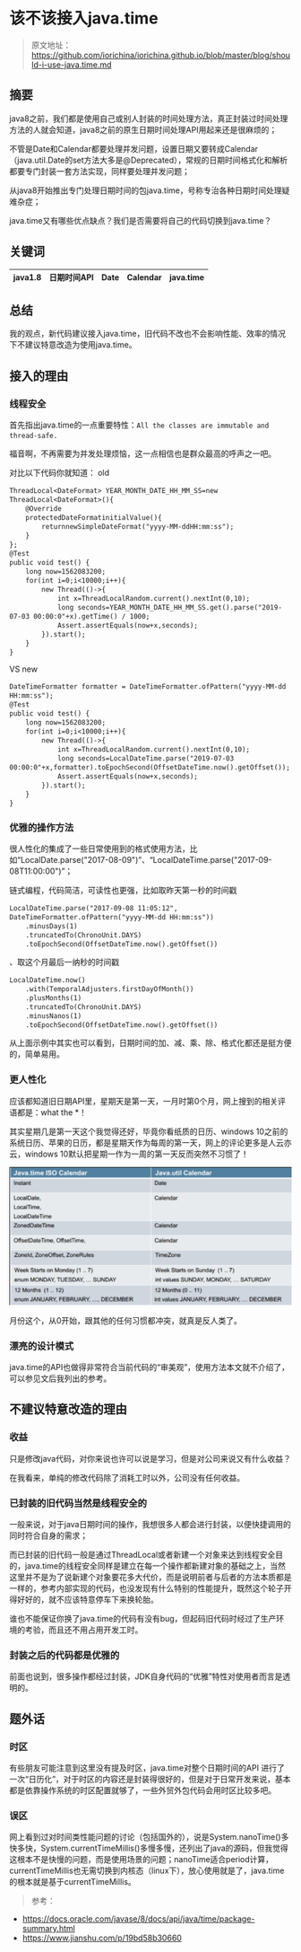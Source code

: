 # 该不该接入java.time
> 原文地址： https://github.com/iorichina/iorichina.github.io/blob/master/blog/should-i-use-java.time.md
## 摘要
java8之前，我们都是使用自己或别人封装的时间处理方法，真正封装过时间处理方法的人就会知道，java8之前的原生日期时间处理API用起来还是很麻烦的；

不管是Date和Calendar都要处理并发问题，设置日期又要转成Calendar （java.util.Date的set方法大多是@Deprecated），常规的日期时间格式化和解析都要专门封装一套方法实现，同样要处理并发问题；

从java8开始推出专门处理日期时间的包java.time，号称专治各种日期时间处理疑难杂症；

java.time又有哪些优点缺点？我们是否需要将自己的代码切换到java.time？

## 关键词
| java1.8 | 日期时间API | Date | Calendar | java.time |
| ------- | ----------- | ---- | -------- | --------- |


## 总结
我的观点，新代码建议接入java.time，旧代码不改也不会影响性能、效率的情况下不建议特意改造为使用java.time。

## 接入的理由
### 线程安全
首先指出java.time的一点重要特性：`All the classes are immutable and thread-safe.`

福音啊，不再需要为并发处理烦恼，这一点相信也是群众最高的呼声之一吧。

对比以下代码你就知道：
old 
```
ThreadLocal<DateFormat> YEAR_MONTH_DATE_HH_MM_SS=new ThreadLocal<DateFormat>(){
	@Override
	protectedDateFormatinitialValue(){
		returnnewSimpleDateFormat("yyyy-MM-ddHH:mm:ss");
	}
};
@Test
public void test() {
	long now=1562083200;
	for(int i=0;i<10000;i++){
		new Thread(()->{
			int x=ThreadLocalRandom.current().nextInt(0,10);
			long seconds=YEAR_MONTH_DATE_HH_MM_SS.get().parse("2019-07-03 00:00:0"+x).getTime() / 1000;
			Assert.assertEquals(now+x,seconds);
		}).start();
	}
}
```

VS
new 
```
DateTimeFormatter formatter = DateTimeFormatter.ofPattern("yyyy-MM-dd HH:mm:ss");
@Test
public void test() {
	long now=1562083200;
	for(int i=0;i<10000;i++){
		new Thread(()->{
			int x=ThreadLocalRandom.current().nextInt(0,10);
			long seconds=LocalDateTime.parse("2019-07-03 00:00:0"+x,formatter).toEpochSecond(OffsetDateTime.now().getOffset());
			Assert.assertEquals(now+x,seconds);
		}).start();
	}
}
```

### 优雅的操作方法
很人性化的集成了一些日常使用到的格式使用方法，比如“LocalDate.parse("2017-08-09")”、“LocalDateTime.parse("2017-09-08T11:00:00")”；

链式编程，代码简洁，可读性也更强，比如取昨天第一秒的时间戳 
```
LocalDateTime.parse("2017-09-08 11:05:12", DateTimeFormatter.ofPattern("yyyy-MM-dd HH:mm:ss"))
	.minusDays(1)
	.truncatedTo(ChronoUnit.DAYS)
	.toEpochSecond(OffsetDateTime.now().getOffset())
```
、取这个月最后一纳秒的时间戳
```
LocalDateTime.now()
	.with(TemporalAdjusters.firstDayOfMonth())
	.plusMonths(1)
	.truncatedTo(ChronoUnit.DAYS)
	.minusNanos(1)
	.toEpochSecond(OffsetDateTime.now().getOffset())
```

从上面示例中其实也可以看到，日期时间的加、减、乘、除、格式化都还是挺方便的，简单易用。

### 更人性化
应该都知道旧日期API里，星期天是第一天，一月时第0个月，网上搜到的相关评语都是：what the *！

其实星期几是第一天这个我觉得还好，毕竟你看纸质的日历、windows 10之前的系统日历、苹果的日历，都是星期天作为每周的第一天，网上的评论更多是人云亦云，windows 10默认把星期一作为一周的第一天反而突然不习惯了！

![java日期API对比](../img/java.time.png)

月份这个，从0开始，跟其他的任何习惯都冲突，就真是反人类了。


### 漂亮的设计模式
java.time的API也做得非常符合当前代码的“审美观”，使用方法本文就不介绍了，可以参见文后我列出的参考。

## 不建议特意改造的理由
### 收益
只是修改java代码，对你来说也许可以说是学习，但是对公司来说又有什么收益？

在我看来，单纯的修改代码除了消耗工时以外，公司没有任何收益。

### 已封装的旧代码当然是线程安全的
一般来说，对于java日期时间的操作，我想很多人都会进行封装，以便快捷调用的同时符合自身的需求；

而已封装的旧代码一般是通过ThreadLocal或者新建一个对象来达到线程安全目的，java.time的线程安全同样是建立在每一个操作都新建对象的基础之上，当然这里并不是为了说新建个对象要花多大代价，而是说明前者与后者的方法本质都是一样的，参考内部实现的代码，也没发现有什么特别的性能提升，既然这个轮子开得好好的，就不应该特意停车下来换轮胎。

谁也不能保证你换了java.time的代码有没有bug，但起码旧代码时经过了生产环境的考验，而且还不用占用开发工时。

### 封装之后的代码都是优雅的
前面也说到，很多操作都经过封装，JDK自身代码的“优雅”特性对使用者而言是透明的。

## 题外话
### 时区
有些朋友可能注意到这里没有提及时区，java.time对整个日期时间的API 进行了一次“日历化”，对于时区的内容还是封装得很好的，但是对于日常开发来说，基本都是依靠操作系统的时区配置就够了，一些外贸外包代码会用时区比较多吧。

### 误区
网上看到过对时间类性能问题的讨论（包括国外的），说是System.nanoTime()多快多快，System.currentTimeMillis()多慢多慢，还列出了java的源码，但我觉得这根本不是快慢的问题，而是使用场景的问题；nanoTime适合period计算，currentTimeMillis也无需切换到内核态（linux下），放心使用就是了，java.time的根本就是基于currentTimeMillis。

> 参考：
* https://docs.oracle.com/javase/8/docs/api/java/time/package-summary.html
* https://www.jianshu.com/p/19bd58b30660
